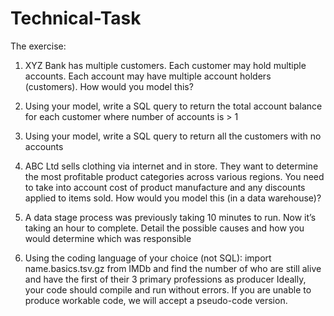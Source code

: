# Technical-Task

The exercise:
1.	XYZ Bank has multiple customers.  Each customer may hold multiple accounts.  Each account may have multiple account holders (customers).  How would you model this?

2.	Using your model, write a SQL query to return the total account balance for each customer where number of accounts is > 1

3.	Using your model, write a SQL query to return all the customers with no accounts

4.	ABC Ltd sells clothing via internet and in store.  They want to determine the most profitable product categories across various regions.  You need to take into account cost of product manufacture and any discounts applied to items sold.  How would you model this (in a data warehouse)?

5.	A data stage process was previously taking 10 minutes to run.  Now it’s taking an hour to complete.  Detail the possible causes and how you would determine which was responsible

6.	Using the coding language of your choice (not SQL): import name.basics.tsv.gz from IMDb and find the number of who are still alive and have the first of their 3 primary professions as producer
Ideally, your code should compile and run without errors. If you are unable to produce workable code, we will accept a pseudo-code version.

